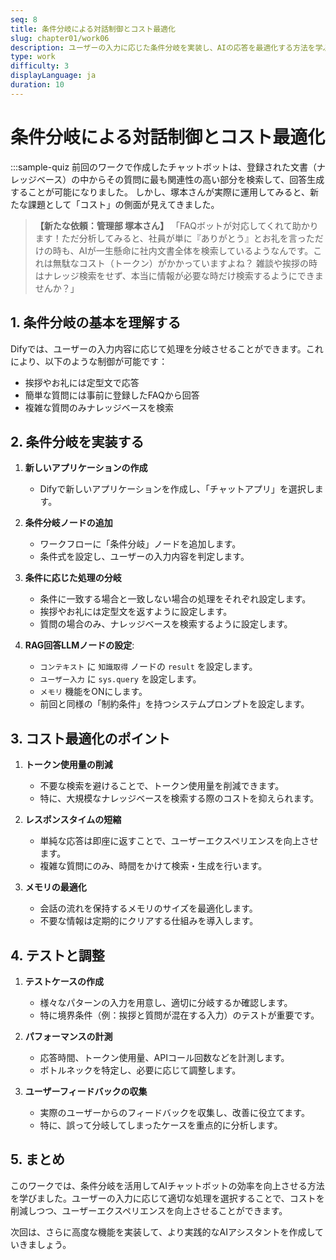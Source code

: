 ```yaml
---
seq: 8
title: 条件分岐による対話制御とコスト最適化
slug: chapter01/work06
description: ユーザーの入力に応じた条件分岐を実装し、AIの応答を最適化する方法を学ぶ
type: work
difficulty: 3
displayLanguage: ja
duration: 10
---
```


# 条件分岐による対話制御とコスト最適化

:::sample-quiz
前回のワークで作成したチャットボットは、登録された文書（ナレッジベース）の中からその質問に最も関連性の高い部分を検索して、回答生成することが可能になりました。
しかし、塚本さんが実際に運用してみると、新たな課題として「コスト」の側面が見えてきました。

> **【新たな依頼：管理部 塚本さん】**
> 「FAQボットが対応してくれて助かります！ただ分析してみると、社員が単に『ありがとう』とお礼を言っただけの時も、AIが一生懸命に社内文書全体を検索しているようなんです。これは無駄なコスト（トークン）がかかっていますよね？
> 雑談や挨拶の時はナレッジ検索をせず、本当に情報が必要な時だけ検索するようにできませんか？」

## 1. 条件分岐の基本を理解する

Difyでは、ユーザーの入力内容に応じて処理を分岐させることができます。これにより、以下のような制御が可能です：

- 挨拶やお礼には定型文で応答
- 簡単な質問には事前に登録したFAQから回答
- 複雑な質問のみナレッジベースを検索

## 2. 条件分岐を実装する

1. **新しいアプリケーションの作成**
   - Difyで新しいアプリケーションを作成し、「チャットアプリ」を選択します。

2. **条件分岐ノードの追加**
   - ワークフローに「条件分岐」ノードを追加します。
   - 条件式を設定し、ユーザーの入力内容を判定します。

3. **条件に応じた処理の分岐**
   - 条件に一致する場合と一致しない場合の処理をそれぞれ設定します。
   - 挨拶やお礼には定型文を返すように設定します。
   - 質問の場合のみ、ナレッジベースを検索するように設定します。

4. **RAG回答LLMノードの設定**:
   - `コンテキスト` に `知識取得` ノードの `result` を設定します。
   - `ユーザー入力` に `sys.query` を設定します。
   - `メモリ` 機能をONにします。
   - 前回と同様の「制約条件」を持つシステムプロンプトを設定します。

## 3. コスト最適化のポイント

1. **トークン使用量の削減**
   - 不要な検索を避けることで、トークン使用量を削減できます。
   - 特に、大規模なナレッジベースを検索する際のコストを抑えられます。

2. **レスポンスタイムの短縮**
   - 単純な応答は即座に返すことで、ユーザーエクスペリエンスを向上させます。
   - 複雑な質問にのみ、時間をかけて検索・生成を行います。

3. **メモリの最適化**
   - 会話の流れを保持するメモリのサイズを最適化します。
   - 不要な情報は定期的にクリアする仕組みを導入します。

## 4. テストと調整

1. **テストケースの作成**
   - 様々なパターンの入力を用意し、適切に分岐するか確認します。
   - 特に境界条件（例：挨拶と質問が混在する入力）のテストが重要です。

2. **パフォーマンスの計測**
   - 応答時間、トークン使用量、APIコール回数などを計測します。
   - ボトルネックを特定し、必要に応じて調整します。

3. **ユーザーフィードバックの収集**
   - 実際のユーザーからのフィードバックを収集し、改善に役立てます。
   - 特に、誤って分岐してしまったケースを重点的に分析します。

## 5. まとめ

このワークでは、条件分岐を活用してAIチャットボットの効率を向上させる方法を学びました。ユーザーの入力に応じて適切な処理を選択することで、コストを削減しつつ、ユーザーエクスペリエンスを向上させることができます。

次回は、さらに高度な機能を実装して、より実践的なAIアシスタントを作成していきましょう。
